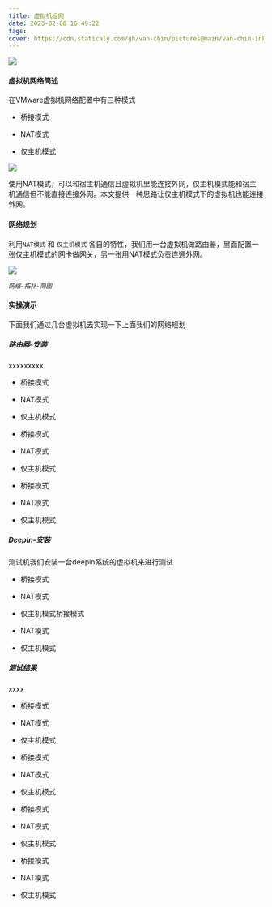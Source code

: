 ```yaml
---
title: 虚拟机组网
date: 2023-02-06 16:49:22
tags:
cover: https://cdn.staticaly.com/gh/van-chin/pictures@main/van-chin-inkvm-networking-tp.png
---
```


![](https://cdn.staticaly.com/gh/van-chin/pictures@main/van-chin-ink%E7%BD%91%E7%BB%9C-%E7%AE%80%E5%9B%BE-%E5%AF%BC%E5%87%BA.png)



#### 虚拟机网络简述

在VMware虚拟机网络配置中有三种模式

- 桥接模式

- NAT模式

- 仅主机模式

![](https://cdn.staticaly.com/gh/van-chin/pictures@main/van-chin-inkSnipaste_2023-02-06_17-04-24.png)

使用NAT模式，可以和宿主机通信且虚拟机里能连接外网，仅主机模式能和宿主机通信但不能直接连接外网。本文提供一种思路让仅主机模式下的虚拟机也能连接外网。



#### 网络规划

利用`NAT模式` 和 `仅主机模式` 各自的特性，我们用一台虚拟机做路由器，里面配置一张仅主机模式的网卡做网关，另一张用NAT模式负责连通外网。

![](https://cdn.staticaly.com/gh/van-chin/pictures@main/van-chin-inkvm-networking-tp.png)

*`网络-拓扑-简图`*

#### 实操演示

下面我们通过几台虚拟机去实现一下上面我们的网络规划



##### 路由器-安装

xxxxxxxxx

- 桥接模式

- NAT模式

- 仅主机模式

- 桥接模式

- NAT模式

- 仅主机模式

- 桥接模式

- NAT模式

- 仅主机模式

##### DeepIn-安装

测试机我们安装一台deepin系统的虚拟机来进行测试

- 桥接模式

- NAT模式

- 仅主机模式桥接模式

- NAT模式

- 仅主机模式

##### 测试结果



xxxx

- 桥接模式

- NAT模式

- 仅主机模式

- 桥接模式

- NAT模式

- 仅主机模式

- 桥接模式

- NAT模式

- 仅主机模式

- 桥接模式

- NAT模式

- 仅主机模式
